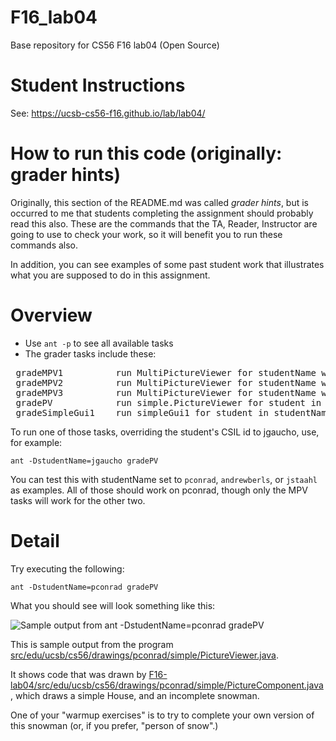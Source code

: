 # F16_lab04

Base repository for CS56 F16 lab04 (Open Source)

# Student Instructions

See: https://ucsb-cs56-f16.github.io/lab/lab04/

# How to run this code (originally: grader hints)

Originally, this section of the README.md was called *grader hints*, but is occurred to me that
students completing the assignment should probably read this also.    These are the commands
that the TA, Reader, Instructor are going to use to check your work, so it will benefit you to
run these commands also.

In addition, you can see examples of some past student work that illustrates what you are supposed 
to do in this assignment.

# Overview

* Use <code>ant -p</code> to see all available tasks
* The grader tasks include these:

<pre>
 gradeMPV1          run MultiPictureViewer for studentName with arg 1
 gradeMPV2          run MultiPictureViewer for studentName with arg 2
 gradeMPV3          run MultiPictureViewer for studentName with arg 3
 gradePV            run simple.PictureViewer for student in studentName property
 gradeSimpleGui1    run simpleGui1 for student in studentName property
</pre>

To run one of those tasks, overriding the student's CSIL id to jgaucho, use, for example:

<code>ant -DstudentName=jgaucho gradePV</code>

You can test this with studentName set to <code>pconrad</code>, <code>andrewberls</code>, or <code>jstaahl</code> as examples.   All of those should work on pconrad, though only the MPV tasks will work for the other two.

# Detail

Try executing the following:

<code>ant -DstudentName=pconrad gradePV</code>

What you should see will look something like this:


![Sample output from ant -DstudentName=pconrad gradePV](README_images/ant-DstudentName_pconrad_gradePV.png)

This is sample output from the program [src/edu/ucsb/cs56/drawings/pconrad/simple/PictureViewer.java](https://github.com/UCSB-CS56-F16/F16-lab04/blob/master/src/edu/ucsb/cs56/drawings/pconrad/simple/PictureViewer.java).

It shows code that was drawn by [F16-lab04/src/edu/ucsb/cs56/drawings/pconrad/simple/PictureComponent.java](https://github.com/UCSB-CS56-F16/F16-lab04/blob/master/src/edu/ucsb/cs56/drawings/pconrad/simple/PictureComponent.java), which draws a simple House, and an incomplete snowman.

One of your "warmup exercises" is to try to complete your own version of this snowman (or, if you prefer, "person of snow".)





